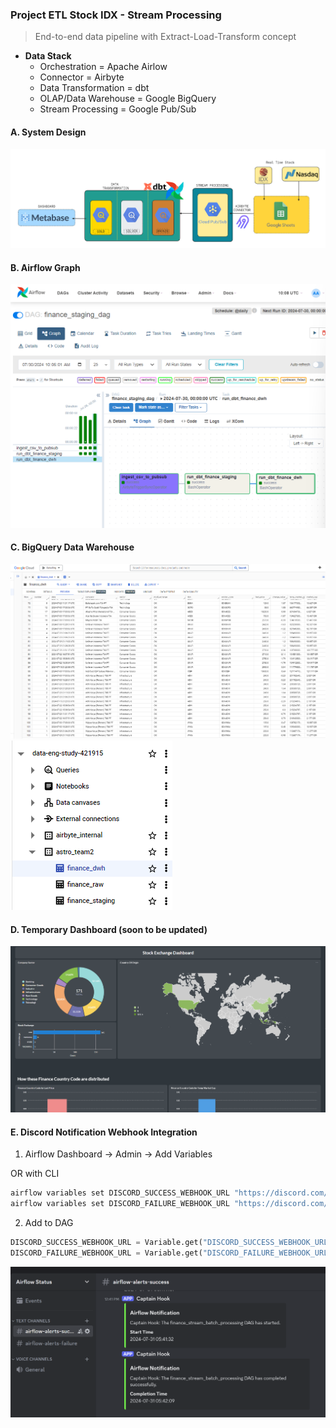### Project ETL Stock IDX - Stream Processing

> End-to-end data pipeline with Extract-Load-Transform concept

- **Data Stack**
  - Orchestration = Apache Airlow
  - Connector = Airbyte
  - Data Transformation = dbt
  - OLAP/Data Warehouse = Google BigQuery
  - Stream Processing = Google Pub/Sub


#### A. System Design
![system_design](./assets/system_design.png)

#### B. Airflow Graph
![flow](./assets/airflow_graph.png)

#### C. BigQuery Data Warehouse
![dwh](./assets/Screenshot_180.png)
![dwh](./assets/bigquery_dwh.png)

#### D. Temporary Dashboard (soon to be updated)
![dwh](./assets/metabase_dashboard.png)

#### E. Discord Notification Webhook Integration
1. Airflow Dashboard -> Admin -> Add Variables

OR with CLI

```bash
airflow variables set DISCORD_SUCCESS_WEBHOOK_URL "https://discord.com/api/webhooks/xxxxx"
airflow variables set DISCORD_FAILURE_WEBHOOK_URL "https://discord.com/api/webhooks/xxxxx"
```

2. Add to DAG

```py
DISCORD_SUCCESS_WEBHOOK_URL = Variable.get("DISCORD_SUCCESS_WEBHOOK_URL")
DISCORD_FAILURE_WEBHOOK_URL = Variable.get("DISCORD_FAILURE_WEBHOOK_URL")
```

![dwh](./assets/airflow_alert.png)